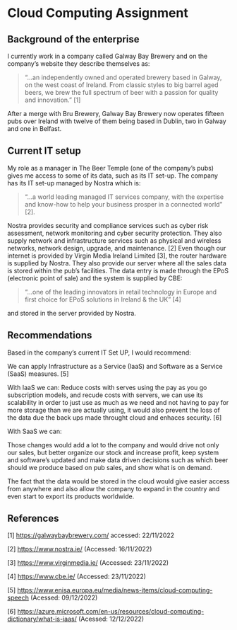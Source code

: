 # Cloud Computing Assignment

## Background of the enterprise 
I currently work in a company called Galway Bay Brewery and on the company’s website they describe themselves as: 
>“…an independently owned and operated brewery based in Galway, on the west coast of Ireland. From classic styles to big barrel aged beers, we brew the full spectrum of beer with a passion for quality and innovation.” [1]

After a merge with Bru Brewery, Galway Bay Brewery now operates fifteen pubs over Ireland with twelve of them being based in Dublin, two in Galway and one in Belfast.

## Current IT setup
My role as a manager in The Beer Temple (one of the company’s pubs) gives me access to some of its data, such as its IT set-up. The company has its IT set-up managed by Nostra which is:
>“…a world leading managed IT services company, with the expertise and know-how to help your business prosper in a connected world” [2]. 

Nostra provides security and compliance services such as cyber risk assessment, network monitoring and cyber security protection. They also supply network and infrastructure services such as physical and wireless networks, network design, upgrade, and maintenance. [2] Even though our internet is provided by Virgin Media Ireland Limited [3], the router hardware is supplied by Nostra. They also provide our server where all the sales data is stored within the pub’s facilities.
The data entry is made through the EPoS (electronic point of sale) and the system is supplied by CBE:
>“…one of the leading innovators in retail technology in Europe and first choice for EPoS solutions in Ireland & the UK” [4] 

and stored in the server provided by Nostra.

## Recommendations
Based in the company’s current IT Set UP, I would recommend:

We can apply Infrastructure as a Service (IaaS) and Software as a Service (SaaS) measures. [5]

With IaaS we can: Reduce costs with serves using the pay as you go subscription models, and recude costs with servers, we can use its scalability in order to just use as much as we need and not having to pay for more storage than we are actually using, it would also prevent the loss of the data due the back ups made throught cloud and enhaces security. [6]

With SaaS we can:

Those changes would add a lot to the company and would drive not only our sales, but better organize our stock and increase profit, keep system and software’s updated and make data driven decisions such as which beer should we produce based on pub sales, and show what is on demand. 

The fact that the data would be stored in the cloud would give easier access from anywhere and also allow the company to expand in the country and even start to export its products worldwide.


## References

[1] https://galwaybaybrewery.com/ accessed: 22/11/2022

[2] https://www.nostra.ie/ (Accessed: 16/11/2022)

[3] https://www.virginmedia.ie/ (Accessed: 23/11/2022)

[4] https://www.cbe.ie/ (Accessed: 23/11/2022)

[5] https://www.enisa.europa.eu/media/news-items/cloud-computing-speech (Acessed: 09/12/2022)

[6] https://azure.microsoft.com/en-us/resources/cloud-computing-dictionary/what-is-iaas/ (Acessed: 12/12/2022)
